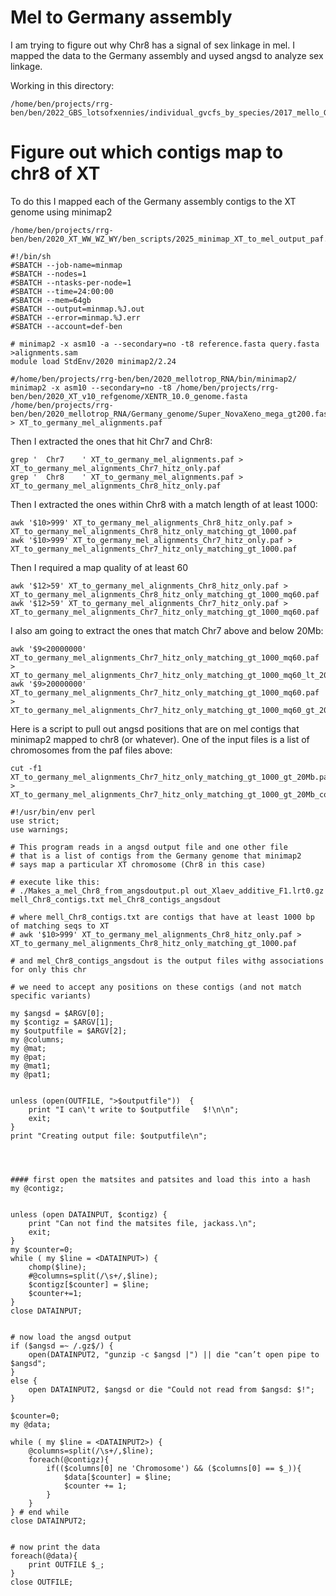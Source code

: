 # Mel to Germany assembly

I am trying to figure out why Chr8 has a signal of sex linkage in mel. I mapped the data to the Germany assembly and uysed angsd to analyze sex linkage.

Working in this directory:
```
/home/ben/projects/rrg-ben/ben/2022_GBS_lotsofxennies/individual_gvcfs_by_species/2017_mello_GBS/bamz_mapped_to_germany_mello
```
# Figure out which contigs map to chr8 of XT
To do this I mapped each of the Germany assembly contigs to the XT genome using minimap2
```
/home/ben/projects/rrg-ben/ben/2020_XT_WW_WZ_WY/ben_scripts/2025_minimap_XT_to_mel_output_paf.sh
```
```
#!/bin/sh
#SBATCH --job-name=minmap
#SBATCH --nodes=1
#SBATCH --ntasks-per-node=1
#SBATCH --time=24:00:00
#SBATCH --mem=64gb
#SBATCH --output=minmap.%J.out
#SBATCH --error=minmap.%J.err
#SBATCH --account=def-ben

# minimap2 -x asm10 -a --secondary=no -t8 reference.fasta query.fasta >alignments.sam
module load StdEnv/2020 minimap2/2.24

#/home/ben/projects/rrg-ben/ben/2020_mellotrop_RNA/bin/minimap2/
minimap2 -x asm10 --secondary=no -t8 /home/ben/projects/rrg-ben/ben/2020_XT_v10_refgenome/XENTR_10.0_genome.fasta /home/ben/projects/rrg-ben/ben/2020_mellotrop_RNA/Germany_genome/Super_NovaXeno_mega_gt200.fasta > XT_to_germany_mel_alignments.paf
```

Then I extracted the ones that hit Chr7 and Chr8:
```
grep '	Chr7	' XT_to_germany_mel_alignments.paf > XT_to_germany_mel_alignments_Chr7_hitz_only.paf
grep '	Chr8	' XT_to_germany_mel_alignments.paf > XT_to_germany_mel_alignments_Chr8_hitz_only.paf
```

Then I extracted the ones within Chr8 with a match length of at least 1000:
```
awk '$10>999' XT_to_germany_mel_alignments_Chr8_hitz_only.paf > XT_to_germany_mel_alignments_Chr8_hitz_only_matching_gt_1000.paf
awk '$10>999' XT_to_germany_mel_alignments_Chr7_hitz_only.paf > XT_to_germany_mel_alignments_Chr7_hitz_only_matching_gt_1000.paf
```

Then I required a map quality of at least 60
```
awk '$12>59' XT_to_germany_mel_alignments_Chr8_hitz_only.paf > XT_to_germany_mel_alignments_Chr8_hitz_only_matching_gt_1000_mq60.paf
awk '$12>59' XT_to_germany_mel_alignments_Chr7_hitz_only.paf > XT_to_germany_mel_alignments_Chr7_hitz_only_matching_gt_1000_mq60.paf
```

I also am going to extract the ones that match Chr7 above and below 20Mb:
```
awk '$9<20000000' XT_to_germany_mel_alignments_Chr7_hitz_only_matching_gt_1000_mq60.paf > XT_to_germany_mel_alignments_Chr7_hitz_only_matching_gt_1000_mq60_lt_20Mb.paf
awk '$9>20000000' XT_to_germany_mel_alignments_Chr7_hitz_only_matching_gt_1000_mq60.paf > XT_to_germany_mel_alignments_Chr7_hitz_only_matching_gt_1000_mq60_gt_20Mb.paf
```

Here is a script to pull out angsd positions that are on mel contigs that minimap2 mapped to chr8 (or whatever). One of the input files is a list of chromosomes from the paf files above:
```
cut -f1 XT_to_germany_mel_alignments_Chr7_hitz_only_matching_gt_1000_gt_20Mb.paf > XT_to_germany_mel_alignments_Chr7_hitz_only_matching_gt_1000_gt_20Mb_contigs.txt
```
```
#!/usr/bin/env perl
use strict;
use warnings;

# This program reads in a angsd output file and one other file
# that is a list of contigs from the Germany genome that minimap2
# says map a particular XT chromosome (Chr8 in this case)

# execute like this:
# ./Makes_a_mel_Chr8_from_angsdoutput.pl out_Xlaev_additive_F1.lrt0.gz mell_Chr8_contigs.txt mel_Chr8_contigs_angsdout

# where mell_Chr8_contigs.txt are contigs that have at least 1000 bp of matching seqs to XT
# awk '$10>999' XT_to_germany_mel_alignments_Chr8_hitz_only.paf > XT_to_germany_mel_alignments_Chr8_hitz_only_matching_gt_1000.paf

# and mel_Chr8_contigs_angsdout is the output files withg associations for only this chr

# we need to accept any positions on these contigs (and not match specific variants)

my $angsd = $ARGV[0];
my $contigz = $ARGV[1];
my $outputfile = $ARGV[2];
my @columns;
my @mat;
my @pat;
my @mat1;
my @pat1;


unless (open(OUTFILE, ">$outputfile"))  {
	print "I can\'t write to $outputfile   $!\n\n";
	exit;
}
print "Creating output file: $outputfile\n";




#### first open the matsites and patsites and load this into a hash
my @contigz;


unless (open DATAINPUT, $contigz) {
	print "Can not find the matsites file, jackass.\n";
	exit;
}
my $counter=0;
while ( my $line = <DATAINPUT>) {
	chomp($line);
	#@columns=split(/\s+/,$line);
	$contigz[$counter] = $line;
	$counter+=1;
}	
close DATAINPUT;


# now load the angsd output 
if ($angsd =~ /.gz$/) {
	open(DATAINPUT2, "gunzip -c $angsd |") || die "can’t open pipe to $angsd";
}
else {
	open DATAINPUT2, $angsd or die "Could not read from $angsd: $!";
}

$counter=0;
my @data;

while ( my $line = <DATAINPUT2>) {
	@columns=split(/\s+/,$line);
	foreach(@contigz){
		if(($columns[0] ne 'Chromosome') && ($columns[0] == $_)){
			$data[$counter] = $line;
			$counter += 1;
		}
	}	
} # end while
close DATAINPUT2;


# now print the data
foreach(@data){
	print OUTFILE $_;
}
close OUTFILE;
```
